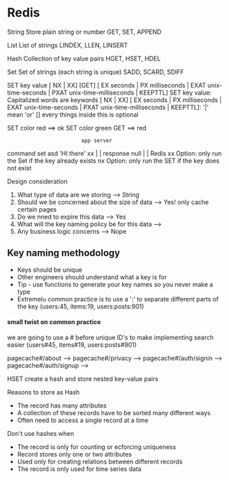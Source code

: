 # Redis

String
Store plain string or number
GET, SET, APPEND

List
List of strings
LINDEX, LLEN, LINSERT

Hash
Collection of key value pairs
HGET, HSET, HDEL

Set
Set of strings (each string is unique)
SADD, SCARD, SDIFF

SET key value [ NX | XX] [GET] [ EX seconds | PX milliseconds | EXAT unix-time-seconds | PXAT unix-time-milliseconds | KEEPTTL]
SET key value: Capitalized words are keywords
[ NX | XX] [ EX seconds | PX milliseconds | EXAT unix-time-seconds | PXAT unix-time-milliseconds | KEEPTTL]: '|' mean 'or'
[] every things inside this is optional

SET color red ==> ok
SET color green GET ==> red

                            app server

command set asd 'HI there' xx | | response null
| |
Redis
xx Option: only run the Set if the key already exists
nx Option: only run the SET if the key does not exist

Design consideration

1. What type of data are we storing --> String
2. Should we be concerned about the size of data --> Yes! only cache certain pages
3. Do we nned to expire this data --> Yes
4. What will the key naming policy be for this data -->
5. Any business logic concerns --> Nope

## Key naming methodology

-   Keys should be unique
-   Other engineers should understand what a key is for
-   Tip - use functions to generate your key names so you never make a type
-   Extremelu common practice is to use a ':' to separate different parts of the key (users:45, items:19, users:posts:901)

#### small twist on common practice

we are going to use a # before unique ID's to make implementing search easier
(users#45, items#19, users:posts#901)

pagecache#/about --> <html></html>
pagecache#/privacy --> <html></html>
pagecache#/auth/signin --> <html></html>
pagecache#/auth/signup --> <html></html>

HSET
create a hash and store nested key-value pairs

Reasons to store as Hash
+ The record has many attributes
+ A collection of these records have to be sorted many different ways
+ Often need to access a single record at a time

Don't use hashes when
+ The record is only for counting or ecforcing uniqueness
+ Record stores only one or two attributes
+ Used only for creating relations between different records
+ The record is only used for time series data